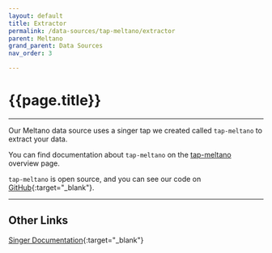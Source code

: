 ```yaml
---
layout: default
title: Extractor
permalink: /data-sources/tap-meltano/extractor
parent: Meltano
grand_parent: Data Sources
nav_order: 3

---
```


# {{page.title}}

---

Our Meltano data source uses a singer tap we created called `tap-meltano` to extract your data. 

You can find documentation about `tap-meltano` on the [tap-meltano]({{site.baseurl}}/data-sources/tap-meltano) overview page.

`tap-meltano` is open source, and you can see our code on [GitHub](https://github.com/Matatika/tap-meltano){:target="_blank"}.

---

## Other Links

[Singer Documentation](https://github.com/singer-io/getting-started){:target="_blank"}
